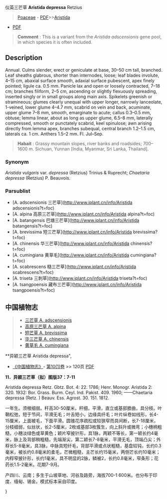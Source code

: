 仪英三芒草 **Aristida depressa** Retzius

> [Poaceae](http://www.iplant.cn/info/Poaceae?t=foc) - [PDF](http://www.iplant.cn/foc/pdf/Poaceae.pdf)>>[Aristida](http://www.iplant.cn/info/Aristida?t=foc)
 - [PDF](http://www.iplant.cn/foc/pdf/Aristida.pdf)


> **Comment** : 
> This is a variant from the *Aristida adscensionis* gene pool, in which species it is often included.

## Description

Annual. Culms slender, erect or geniculate at base, 30–50 cm tall, branched. Leaf sheaths glabrous, shorter than internodes, loose; leaf blades involute, 4–15 cm, abaxial surface smooth, adaxial surface pubescent, apex finely pointed; ligule ca. 0.5 mm. Panicle lax and open or loosely contracted, 7–18 cm; branches filiform, 2–5 cm, ascending or slightly flexuously spreading, inserted singly or in small groups along main axis. Spikelets greenish or stramineous; glumes clearly unequal with upper longer, narrowly lanceolate, 1-veined, lower glume 4–4.7 mm, scabrid on vein and back, acuminate, upper glume 7–8 mm, smooth, emarginate to acute; callus 0.3–0.5 mm, obtuse; lemma linear, about as long as upper glume, 6.5–8 mm, laterally compressed, smooth or punctately scabrid, keel spinulose; awn arising directly from lemma apex, branches subequal, central branch 1.2–1.5 cm, laterals ca. 1 cm. Anthers 1.5–2 mm. Fl. Jul–Sep.


> **Habait** : 
> Grassy mountain slopes, river banks and roadsides; 700–1600 m. Sichuan, Yunnan [India, Myanmar, Sri Lanka, Thailand].

### Synonym
*Aristida vulgaris* var. *depressa* (Retzius) Trinius & Ruprecht; *Chaetaria depressa* (Retzius) P. Beauvois.



### Parsublist

* [A.  adscensionis  三芒草](http://www.iplant.cn/info/Aristida adscensionis?t=foc)
* [A.  alpina  高原三芒草](http://www.iplant.cn/info/Aristida alpina?t=foc)
* [A.  batangensis  巴塘三芒草](http://www.iplant.cn/info/Aristida batangensis?t=foc)
* [A.  brevissima  短三芒草](http://www.iplant.cn/info/Aristida brevissima?t=foc)
* [A.  chinensis  华三芒草](http://www.iplant.cn/info/Aristida chinensis?t=foc)
* [A.  cumingiana  黄草毛](http://www.iplant.cn/info/Aristida cumingiana?t=foc)
* [A.  scabrescens  糙三芒草](http://www.iplant.cn/info/Aristida scabrescens?t=foc)
* [A.  triseta  三刺草](http://www.iplant.cn/info/Aristida triseta?t=foc)
* [A.  tsangpoensis  藏布三芒草](http://www.iplant.cn/info/Aristida tsangpoensis?t=foc)


## 中国植物志

> * [三芒草  A.  adscensionis](Aristida-adscensionis-三芒草.md)
> * [高原三芒草  A.  alpina](Aristida-alpina-高原三芒草.md)
> * [短芒草  A.  brevissima](Aristida-brevissima-短三芒草.md)
> * [华三芒草  A.  chinensis](Aristida-chinensis-华三芒草.md)
> * [黄草毛  A.  cumingiana](Aristida-cumingiana-黄草毛.md)


**异颖三芒草 Aristida depressa",



* [《中国植物志》](http://www.iplant.cn/frps)- [第10(1)卷](http://www.iplant.cn/frps/vol/10(1)) >> 120页 [PDF](http://www.iplant.cn/frps/pdf/10(1)/120a.pdf)


**11．异颖三芒草（拟）图版37：7-11**

Aristida depressa Retz. Gbtz. Bot. 4: 22. 1786; Henr. Monogr. Aristida 2: 320. 1932: Bor. Grass. Burm. Ceyl. Ind. Pakist. 409. 1960; ——Chaetaria depressa (Retz. ) Beauv. Ess. Agrost. 30. 151. 1812.

一年生。须根细弱。秆高30-50厘米，秆细，平滑，直立或基部膝曲，具分枝。叶鞘松弛，短于节间，平滑无毛；叶舌短小，边缘具纤毛；叶片纵卷如线形，长4-15厘米，上面被毛，下面平滑。圆锥花序疏松或较狭窄而具间断，长7-18厘米，分枝细弱，似丝状，长2-5厘米，2枚或基部3枚簇生，向上斜升或微弯；小穗柄粗糙，小穗淡绿色或草黄色；颖片窄披针形，具1脉，两颖不等长，第一颖长约4毫米，脉上及背部稍粗糙，先端渐尖，第二颖长7-8毫米，平滑无毛，顶端凸尖；外稃长5-8毫米，具3脉，中脉具短纤毛，背部平滑或点状粗糙，基盘较钝，长约0.3毫米，被长约0.8毫米的柔毛，芒微粗糙，主芒长约15毫米，两侧芒长约10毫米；内稃窄披针形，长约1毫米，具不明显的2脉，鳞被2，长约0.8毫米，窄条形；花药长1.5-2毫米。花期7-9月。

产四川、云南；多生于山坡草地、河谷及路旁，海拔700-1 600米。也分布于印度、缅甸、锡金。模式标本采自印度。



}